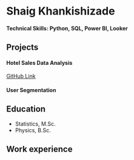 # Shaig Khankishizade

#### Technical Skills: Python, SQL, Power BI, Looker
## Projects
#### Hotel Sales Data Analysis
[GitHub Link]()
#### User Segmentation


## Education
- Statistics, M.Sc.
- Physics, B.Sc.

## Work experience
